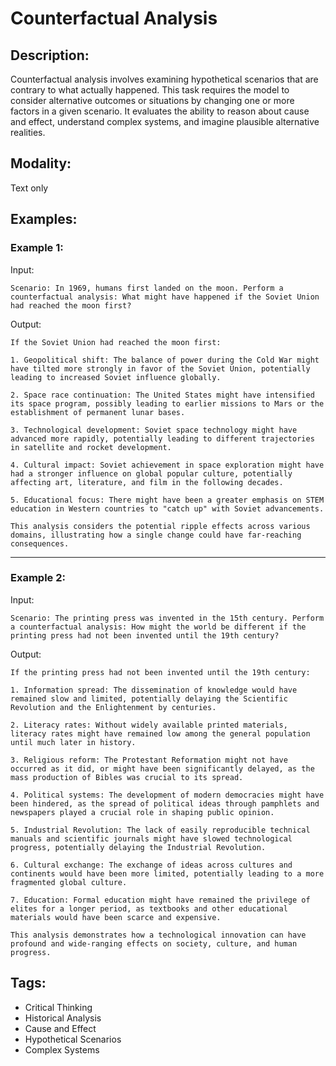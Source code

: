 # Counterfactual Analysis

## Description:
Counterfactual analysis involves examining hypothetical scenarios that are contrary to what actually happened. This task requires the model to consider alternative outcomes or situations by changing one or more factors in a given scenario. It evaluates the ability to reason about cause and effect, understand complex systems, and imagine plausible alternative realities.

## Modality:
Text only

## Examples:

### Example 1:

Input:

```
Scenario: In 1969, humans first landed on the moon. Perform a counterfactual analysis: What might have happened if the Soviet Union had reached the moon first?
```

Output:

```
If the Soviet Union had reached the moon first:

1. Geopolitical shift: The balance of power during the Cold War might have tilted more strongly in favor of the Soviet Union, potentially leading to increased Soviet influence globally.

2. Space race continuation: The United States might have intensified its space program, possibly leading to earlier missions to Mars or the establishment of permanent lunar bases.

3. Technological development: Soviet space technology might have advanced more rapidly, potentially leading to different trajectories in satellite and rocket development.

4. Cultural impact: Soviet achievement in space exploration might have had a stronger influence on global popular culture, potentially affecting art, literature, and film in the following decades.

5. Educational focus: There might have been a greater emphasis on STEM education in Western countries to "catch up" with Soviet advancements.

This analysis considers the potential ripple effects across various domains, illustrating how a single change could have far-reaching consequences.
```

---

### Example 2:

Input:

```
Scenario: The printing press was invented in the 15th century. Perform a counterfactual analysis: How might the world be different if the printing press had not been invented until the 19th century?
```

Output:

```
If the printing press had not been invented until the 19th century:

1. Information spread: The dissemination of knowledge would have remained slow and limited, potentially delaying the Scientific Revolution and the Enlightenment by centuries.

2. Literacy rates: Without widely available printed materials, literacy rates might have remained low among the general population until much later in history.

3. Religious reform: The Protestant Reformation might not have occurred as it did, or might have been significantly delayed, as the mass production of Bibles was crucial to its spread.

4. Political systems: The development of modern democracies might have been hindered, as the spread of political ideas through pamphlets and newspapers played a crucial role in shaping public opinion.

5. Industrial Revolution: The lack of easily reproducible technical manuals and scientific journals might have slowed technological progress, potentially delaying the Industrial Revolution.

6. Cultural exchange: The exchange of ideas across cultures and continents would have been more limited, potentially leading to a more fragmented global culture.

7. Education: Formal education might have remained the privilege of elites for a longer period, as textbooks and other educational materials would have been scarce and expensive.

This analysis demonstrates how a technological innovation can have profound and wide-ranging effects on society, culture, and human progress.
```

## Tags:
- Critical Thinking
- Historical Analysis
- Cause and Effect
- Hypothetical Scenarios
- Complex Systems